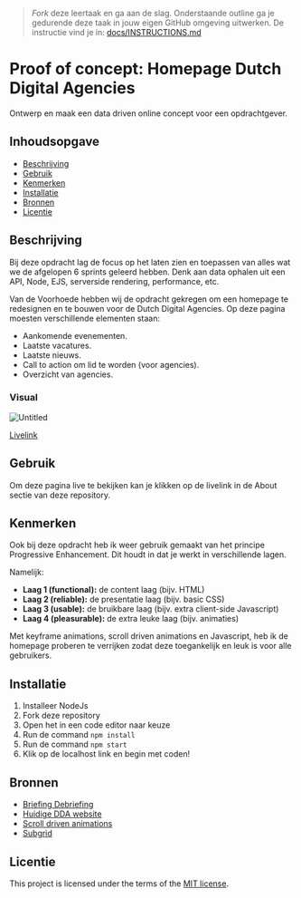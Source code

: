 > _Fork_ deze leertaak en ga aan de slag. Onderstaande outline ga je gedurende deze taak in jouw eigen GitHub omgeving uitwerken. De instructie vind je in: [docs/INSTRUCTIONS.md](docs/INSTRUCTIONS.md)

# Proof of concept: Homepage Dutch Digital Agencies
<!-- Geef je project een titel en schrijf in één zin wat het is -->
Ontwerp en maak een data driven online concept voor een opdrachtgever.

## Inhoudsopgave

  * [Beschrijving](#beschrijving)
  * [Gebruik](#gebruik)
  * [Kenmerken](#kenmerken)
  * [Installatie](#installatie)
  * [Bronnen](#bronnen)
  * [Licentie](#licentie)

## Beschrijving
<!-- Bij Beschrijving staat kort beschreven wat voor project het is en wat je hebt gemaakt -->
Bij deze opdracht lag de focus op het laten zien en toepassen van alles wat we de afgelopen 6 sprints geleerd hebben. Denk aan data ophalen uit een API, Node, EJS, serverside rendering, performance, etc.

Van de Voorhoede hebben wij de opdracht gekregen om een homepage te redesignen en te bouwen voor de Dutch Digital Agencies. Op deze pagina moesten verschillende elementen staan:

- Aankomende evenementen.
- Laatste vacatures.
- Laatste nieuws.
- Call to action om lid te worden (voor agencies).
- Overzicht van agencies.

<!-- Voeg een mooie poster visual toe 📸 -->

### Visual
![Untitled](https://github.com/Annevd/proof-of-concept/assets/144004647/5086a268-cb28-434f-92d1-3e6db672ce0d)

<!-- Voeg een link toe naar Github Pages 🌐-->
[Livelink]()

## Gebruik
<!-- Bij Gebruik staat de user story, hoe het werkt en wat je er mee kan. -->
Om deze pagina live te bekijken kan je klikken op de livelink in de About sectie van deze repository.

## Kenmerken
<!-- Bij Kenmerken staat welke technieken zijn gebruikt en hoe. Wat is de HTML structuur? Wat zijn de belangrijkste dingen in CSS? Wat is er met JS gedaan en hoe? Misschien heb je iets met NodeJS gedaan, of heb je een framwork of library gebruikt? -->
Ook bij deze opdracht heb ik weer gebruik gemaakt van het principe Progressive Enhancement. Dit houdt in dat je werkt in verschillende lagen.

Namelijk:

- **Laag 1 (functional):** de content laag (bijv. HTML)
- **Laag 2 (reliable):** de presentatie laag (bijv. basic CSS)
- **Laag 3 (usable):** de bruikbare laag (bijv. extra client-side Javascript)
- **Laag 4 (pleasurable):** de extra leuke laag (bijv. animaties)

Met keyframe animations, scroll driven animations en Javascript, heb ik de homepage proberen te verrijken zodat deze toegankelijk en leuk is voor alle gebruikers.

## Installatie
<!-- Bij Instalatie staat hoe een andere developer aan jouw repo kan werken -->
1. Installeer NodeJs
2. Fork deze repository
3. Open het in een code editor naar keuze
4. Run de command `npm install`
5. Run de command `npm start`
6. Klik op de localhost link en begin met coden!

## Bronnen

- [Briefing Debriefing](https://github.com/fdnd-task/briefing-debriefing)
- [Huidige DDA website](https://dutchdigitalagencies.com/)
- [Scroll driven animations](https://scroll-driven-animations.style/)
- [Subgrid](https://developer.mozilla.org/en-US/docs/Web/CSS/CSS_grid_layout/Subgrid)

## Licentie

This project is licensed under the terms of the [MIT license](./LICENSE).
